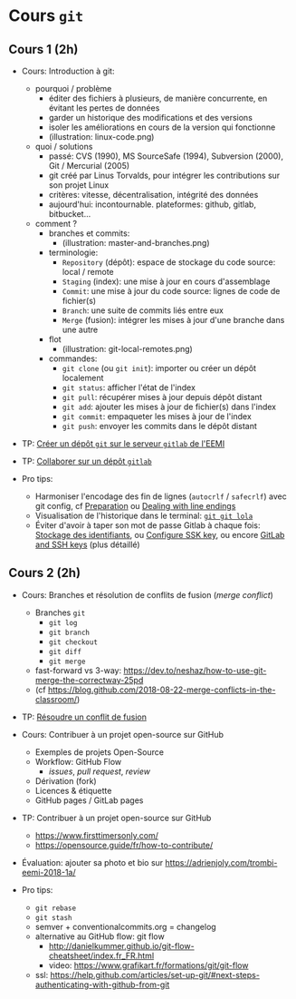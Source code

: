 # Cours `git`

## Cours 1 (2h)

- Cours: Introduction à git:
  - pourquoi / problème
    - éditer des fichiers à plusieurs, de manière concurrente, en évitant les pertes de données
    - garder un historique des modifications et des versions
    - isoler les améliorations en cours de la version qui fonctionne
    - (illustration: linux-code.png)
  - quoi / solutions
    - passé: CVS (1990), MS SourceSafe (1994), Subversion (2000), Git / Mercurial (2005)
    - git créé par Linus Torvalds, pour intégrer les contributions sur son projet Linux
    - critères: vitesse, décentralisation, intégrité des données
    - aujourd'hui: incontournable. plateformes: github, gitlab, bitbucket...
  - comment ?
    - branches et commits:
      - (illustration: master-and-branches.png)
    - terminologie:
      - `Repository` (dépôt): espace de stockage du code source: local / remote
      - `Staging` (index): une mise à jour en cours d'assemblage
      - `Commit`: une mise à jour du code source: lignes de code de fichier(s)
      - `Branch`: une suite de commits liés entre eux
      - `Merge` (fusion): intégrer les mises à jour d'une branche dans une autre
    - flot
      - (illustration: git-local-remotes.png)
    - commandes:
      - `git clone` (ou `git init`): importer ou créer un dépôt localement
      - `git status`: afficher l'état de l'index
      - `git pull`: récupérer mises à jour depuis dépôt distant
      - `git add`: ajouter les mises à jour de fichier(s) dans l'index
      - `git commit`: empaqueter les mises à jour de l'index
      - `git push`: envoyer les commits dans le dépôt distant

- TP: [Créer un dépôt `git` sur le serveur `gitlab` de l'EEMI](tutos/creer-depot-gitlab-eemi.md)

- TP: [Collaborer sur un dépôt `gitlab`](tutos/collaborer-sur-un-depot-gitlab.md)

- Pro tips:
  - Harmoniser l'encodage des fin de lignes (`autocrlf` / `safecrlf`) avec git config, cf [Preparation](https://githowto.com/setup) ou [Dealing with line endings](https://help.github.com/articles/dealing-with-line-endings/)
  - Visualisation de l'historique dans le terminal: [`git git lola`](http://blog.kfish.org/2010/04/git-lola.html)
  - Éviter d'avoir à taper son mot de passe Gitlab à chaque fois: [Stockage des identifiants](https://git-scm.com/book/fr/v2/Utilitaires-Git-Stockage-des-identifiants), ou [Configure SSK key](https://docs.gitlab.com/ee/university/training/topics/env_setup.html#configure-ssh-key), ou encore [GitLab and SSH keys](https://docs.gitlab.com/ee/ssh/) (plus détaillé)

## Cours 2 (2h)

- Cours: Branches et résolution de conflits de fusion (*merge conflict*)
  - Branches `git`
    - `git log`
    - `git branch`
    - `git checkout`
    - `git diff`
    - `git merge`
  - fast-forward vs 3-way: https://dev.to/neshaz/how-to-use-git-merge-the-correctway-25pd
  - (cf https://blog.github.com/2018-08-22-merge-conflicts-in-the-classroom/)

- TP: [Résoudre un conflit de fusion](tutos/conflit-de-fusion.md)

- Cours: Contribuer à un projet open-source sur GitHub
  - Exemples de projets Open-Source
  - Workflow: GitHub Flow
    - *issues*, *pull request*, *review*
  - Dérivation (fork)
  - Licences & étiquette
  - GitHub pages / GitLab pages

- TP: Contribuer à un projet open-source sur GitHub
  - https://www.firsttimersonly.com/
  - https://opensource.guide/fr/how-to-contribute/

- Évaluation: ajouter sa photo et bio sur https://adrienjoly.com/trombi-eemi-2018-1a/

- Pro tips:
  - `git rebase`
  - `git stash`
  - semver + conventionalcommits.org = changelog
  - alternative au GitHub flow: git flow
    - http://danielkummer.github.io/git-flow-cheatsheet/index.fr_FR.html
    - video: https://www.grafikart.fr/formations/git/git-flow
  - ssl: https://help.github.com/articles/set-up-git/#next-steps-authenticating-with-github-from-git
